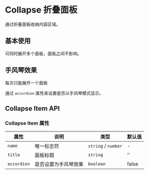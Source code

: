 # Collapse 折叠面板

通过折叠面板收纳内容区域。

## 基本使用

可同时展开多个面板，面板之间不影响。

<demo vue="../../example/collapse/base.vue"></demo>

## 手风琴效果

每次只能展开一个面板

通过 `accordion` 属性来设置是否以手风琴模式显示。

<demo vue="../../example/collapse/accordion.vue"></demo>

## Collapse Item API

### Collapse Item 属性

| 属性        | 说明                 | 类型                | 默认值 |
| ----------- | -------------------- | ------------------- | ------ |
| `name`      | 唯一标志符           | `string` / `number` | -      |
| `title`     | 面板标题             | `string`            | ''     |
| `accordion` | 是否设置为手风琴效果 | `boolean`           | false  |
